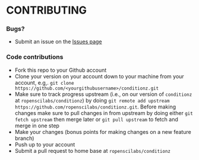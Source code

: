 # CONTRIBUTING #

### Bugs?

* Submit an issue on the [Issues page](https://github.com/ropenscilabs/conditionz/issues)

### Code contributions

* Fork this repo to your Github account
* Clone your version on your account down to your machine from your account, e.g,. `git clone https://github.com/<yourgithubusername>/conditionz.git`
* Make sure to track progress upstream (i.e., on our version of `conditionz` at `ropenscilabs/conditionz`) by doing `git remote add upstream https://github.com/ropenscilabs/conditionz.git`. Before making changes make sure to pull changes in from upstream by doing either `git fetch upstream` then merge later or `git pull upstream` to fetch and merge in one step
* Make your changes (bonus points for making changes on a new feature branch)
* Push up to your account
* Submit a pull request to home base at `ropenscilabs/conditionz`
